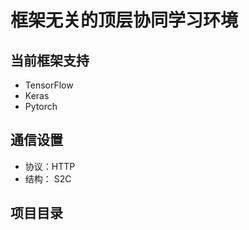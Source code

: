 # 框架无关的顶层协同学习环境




## 当前框架支持
 - TensorFlow
 - Keras
 - Pytorch
 
## 通信设置
 - 协议：HTTP
 - 结构： S2C
 
 
## 项目目录


 

 